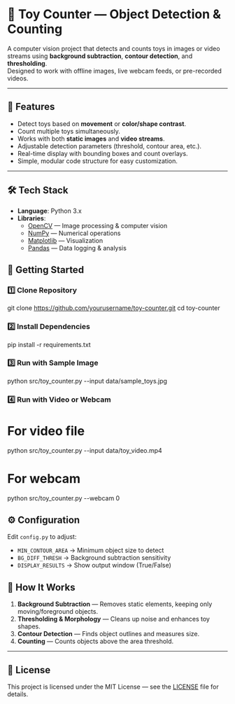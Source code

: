 
# 🧸 Toy Counter — Object Detection & Counting

A computer vision project that detects and counts toys in images or video streams using **background subtraction**, **contour detection**, and **thresholding**.  
Designed to work with offline images, live webcam feeds, or pre-recorded videos.

---

## 📌 Features
- Detect toys based on **movement** or **color/shape contrast**.
- Count multiple toys simultaneously.
- Works with both **static images** and **video streams**.
- Adjustable detection parameters (threshold, contour area, etc.).
- Real-time display with bounding boxes and count overlays.
- Simple, modular code structure for easy customization.

---

## 🛠️ Tech Stack
- **Language**: Python 3.x
- **Libraries**:
  - [OpenCV](https://opencv.org/) — Image processing & computer vision
  - [NumPy](https://numpy.org/) — Numerical operations
  - [Matplotlib](https://matplotlib.org/) — Visualization
  - [Pandas](https://pandas.pydata.org/) — Data logging & analysis

## 🚀 Getting Started

### 1️⃣ Clone Repository

git clone https://github.com/yourusername/toy-counter.git
cd toy-counter


### 2️⃣ Install Dependencies


pip install -r requirements.txt


### 3️⃣ Run with Sample Image


python src/toy_counter.py --input data/sample_toys.jpg


### 4️⃣ Run with Video or Webcam


# For video file
python src/toy_counter.py --input data/toy_video.mp4

# For webcam
python src/toy_counter.py --webcam 0



## ⚙️ Configuration

Edit `config.py` to adjust:

* `MIN_CONTOUR_AREA` → Minimum object size to detect
* `BG_DIFF_THRESH` → Background subtraction sensitivity
* `DISPLAY_RESULTS` → Show output window (True/False)


## 🧪 How It Works

1. **Background Subtraction** — Removes static elements, keeping only moving/foreground objects.
2. **Thresholding & Morphology** — Cleans up noise and enhances toy shapes.
3. **Contour Detection** — Finds object outlines and measures size.
4. **Counting** — Counts objects above the area threshold.

---

## 📜 License

This project is licensed under the MIT License — see the [LICENSE](LICENSE) file for details.

